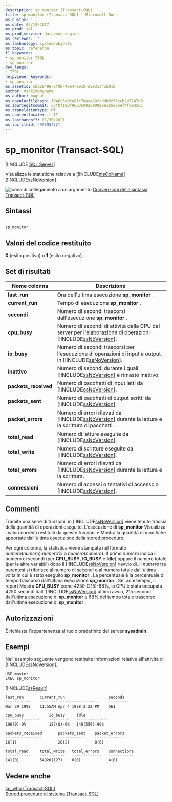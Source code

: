 ```yaml
---
description: sp_monitor (Transact-SQL)
title: sp_monitor (Transact-SQL) | Microsoft Docs
ms.custom: ''
ms.date: 03/14/2017
ms.prod: sql
ms.prod_service: database-engine
ms.reviewer: ''
ms.technology: system-objects
ms.topic: reference
f1_keywords:
- sp_monitor_TSQL
- sp_monitor
dev_langs:
- TSQL
helpviewer_keywords:
- sp_monitor
ms.assetid: cb628496-2f9b-40e4-b018-d0831c4cb018
author: markingmyname
ms.author: maghan
ms.openlocfilehash: f046c3e6fe81c7dac489fcdd88237ecb2d3747d0
ms.sourcegitcommit: 33f0f190f962059826e002be165a2bef4f9e350c
ms.translationtype: MT
ms.contentlocale: it-IT
ms.lasthandoff: 01/30/2021
ms.locfileid: "99195472"
---
```

# <a name="sp_monitor-transact-sql"></a>sp_monitor (Transact-SQL)
[!INCLUDE [SQL Server](../../includes/applies-to-version/sqlserver.md)]

  Visualizza le statistiche relative a [!INCLUDE[msCoName](../../includes/msconame-md.md)] [!INCLUDE[ssNoVersion](../../includes/ssnoversion-md.md)] .  
  
 ![Icona di collegamento a un argomento](../../database-engine/configure-windows/media/topic-link.gif "Icona di collegamento a un argomento") [Convenzioni della sintassi Transact-SQL](../../t-sql/language-elements/transact-sql-syntax-conventions-transact-sql.md)  
  
## <a name="syntax"></a>Sintassi  
  
```  
  
sp_monitor  
```  
  
## <a name="return-code-values"></a>Valori del codice restituito  
 **0** (esito positivo) o **1** (esito negativo)  
  
## <a name="result-sets"></a>Set di risultati  
  
|Nome colonna|Descrizione|  
|-----------------|-----------------|  
|**last_run**|Ora dell'ultima esecuzione **sp_monitor** .|  
|**current_run**|Tempo di esecuzione **sp_monitor** .|  
|**secondi**|Numero di secondi trascorsi dall'esecuzione **sp_monitor** .|  
|**cpu_busy**|Numero di secondi di attività della CPU del server per l'elaborazione di operazioni [!INCLUDE[ssNoVersion](../../includes/ssnoversion-md.md)].|  
|**io_busy**|Numero di secondi trascorsi per l'esecuzione di operazioni di input e output in [!INCLUDE[ssNoVersion](../../includes/ssnoversion-md.md)].|  
|**inattivo**|Numero di secondi durante i quali [!INCLUDE[ssNoVersion](../../includes/ssnoversion-md.md)] è rimasto inattivo.|  
|**packets_received**|Numero di pacchetti di input letti da [!INCLUDE[ssNoVersion](../../includes/ssnoversion-md.md)].|  
|**packets_sent**|Numero di pacchetti di output scritti da [!INCLUDE[ssNoVersion](../../includes/ssnoversion-md.md)]|  
|**packet_errors**|Numero di errori rilevati da [!INCLUDE[ssNoVersion](../../includes/ssnoversion-md.md)] durante la lettura e la scrittura di pacchetti.|  
|**total_read**|Numero di letture eseguite da [!INCLUDE[ssNoVersion](../../includes/ssnoversion-md.md)].|  
|**total_write**|Numero di scritture eseguite da [!INCLUDE[ssNoVersion](../../includes/ssnoversion-md.md)].|  
|**total_errors**|Numero di errori rilevati da [!INCLUDE[ssNoVersion](../../includes/ssnoversion-md.md)] durante la lettura e la scrittura.|  
|**connessioni**|Numero di accessi o tentativi di accesso a [!INCLUDE[ssNoVersion](../../includes/ssnoversion-md.md)].|  
  
## <a name="remarks"></a>Commenti  
 Tramite una serie di funzioni, in [!INCLUDE[ssNoVersion](../../includes/ssnoversion-md.md)] viene tenuto traccia della quantità di operazioni eseguite. L'esecuzione di **sp_monitor** Visualizza i valori correnti restituiti da queste funzioni e Mostra la quantità di modifiche apportate dall'ultima esecuzione della stored procedure.  
  
 Per ogni colonna, la statistica viene stampata nel formato *numero*(*numero*):*numero*% o *numero*(*numero*). Il primo *numero* indica il numero di secondi (per **CPU_BUSY**, **IO_BUSY** e **Idle**) oppure il numero totale (per le altre variabili) dopo il [!INCLUDE[ssNoVersion](../../includes/ssnoversion-md.md)] riavvio di. Il *numero* tra parentesi si riferisce al numero di secondi o al numero totale dall'ultima volta in cui è stato eseguito **sp_monitor** . La percentuale è la percentuale di tempo trascorso dall'ultima esecuzione **sp_monitor** . Se, ad esempio, il report Mostra **CPU_BUSY** come 4250 (215)-68%, la CPU è stata occupata 4250 secondi dall' [!INCLUDE[ssNoVersion](../../includes/ssnoversion-md.md)] ultimo avvio, 215 secondi dall'ultima esecuzione di **sp_monitor** e 68% del tempo totale trascorso dall'ultima esecuzione di **sp_monitor** .  
  
## <a name="permissions"></a>Autorizzazioni  
 È richiesta l'appartenenza al ruolo predefinito del server **sysadmin** .  
  
## <a name="examples"></a>Esempi  
 Nell'esempio seguente vengono restituite informazioni relative all'attività di [!INCLUDE[ssNoVersion](../../includes/ssnoversion-md.md)].  
  
```console
USE master  
EXEC sp_monitor  
```  
  
 [!INCLUDE[ssResult](../../includes/ssresult-md.md)]  

```console
last_run       current_run                   seconds
-----------    --------------------------    ---------
Mar 29 1998    11:55AM Apr 4 1998 2:22 PM    561

cpu_busy           io_busy     idle
---------------    ---------   --------------
190(0)-0%          187(0)-0%   148(556)-99%

packets_received       packets_sent    packet_errors
----------------       ------------    -------------
16(1)                  20(2)           0(0)

total_read     total_write   total_errors    connections
-----------    -----------   -------------   -----------
141(0)         54920(127)    0(0)            4(0)
```
  
## <a name="see-also"></a>Vedere anche  
 [sp_who &#40;Transact-SQL&#41;](../../relational-databases/system-stored-procedures/sp-who-transact-sql.md)   
 [Stored procedure di sistema &#40;Transact-SQL&#41;](../../relational-databases/system-stored-procedures/system-stored-procedures-transact-sql.md)  
  
  
